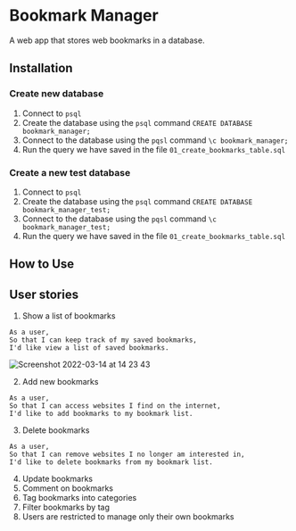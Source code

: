 # Bookmark Manager
A web app that stores web bookmarks in a database.

## Installation

### Create new database
1. Connect to `psql`
2. Create the database using the `psql` command `CREATE DATABASE bookmark_manager;`
3. Connect to the database using the `pqsl` command `\c bookmark_manager;`
4. Run the query we have saved in the file `01_create_bookmarks_table.sql`

### Create a new test database
1. Connect to `psql`
2. Create the database using the `psql` command `CREATE DATABASE bookmark_manager_test;`
3. Connect to the database using the `pqsl` command `\c bookmark_manager_test;`
4. Run the query we have saved in the file `01_create_bookmarks_table.sql`

## How to Use

## User stories
1. Show a list of bookmarks
``` 
As a user,
So that I can keep track of my saved bookmarks,
I'd like view a list of saved bookmarks. 
```

![Screenshot 2022-03-14 at 14 23 43](https://user-images.githubusercontent.com/74867241/158192288-2add26fc-3323-49d6-8257-1676ac7cf8c6.png)

2. Add new bookmarks

``` 
As a user,
So that I can access websites I find on the internet,
I'd like to add bookmarks to my bookmark list. 
```

3. Delete bookmarks

``` 
As a user,
So that I can remove websites I no longer am interested in,
I'd like to delete bookmarks from my bookmark list. 
```

4. Update bookmarks
5. Comment on bookmarks
6. Tag bookmarks into categories
7. Filter bookmarks by tag
8. Users are restricted to manage only their own bookmarks




